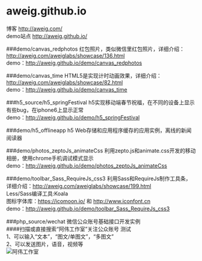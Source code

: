 # aweig.github.io
博客 http://aweig.com/  
demo站点 http://aweig.github.io/

###demo/canvas_redphotos
红包照片，类似微信里红包照片，详细介绍：http://aweig.com/aweiglabs/showcase/136.html  
demo：http://aweig.github.io/demo/canvas_redphotos

###demo/canvas_time
HTML5是实现计时动画效果，详细介绍：http://aweig.com/aweiglabs/showcase/82.html  
demo：http://aweig.github.io/demo/canvas_time

###h5_source/h5_springFestival
h5实现移动端春节祝福，在不同的设备上显示有些bug，在iphone6上显示正常  
demo：http://aweig.github.io/demo/h5_springFestival

###demo/h5_offlineapp
h5 Web存储和应用程序缓存的应用实例，离线的新闻阅读器

###demo/photos_zeptoJs_animateCss
利用zepto.js和animate.css开发的移动相册，使用chrome手机调试模式显示    
demo：http://aweig.github.io/demo/photos_zeptoJs_animateCss

###demo/toolbar_Sass_RequireJs_css3
利用Sass和RequireJs制作工具条，详细介绍：http://aweig.com/aweiglabs/showcase/199.html  
Less/Sass编译工具:Koala  
图标字体库：https://icomoon.io/ 和 http://www.iconfont.cn  
demo：http://aweig.github.io/demo/toolbar_Sass_RequireJs_css3

###php_source/wechat
微信公众账号基础接口开发实例  
####扫描或直接搜索“阿伟工作室”关注公众账号
测试   
1、可以输入“文本”，“图文/单图文”，“多图文”    
2、可以发送图片，语音，视频等  
![阿伟工作室](http://aweig.github.io/php_source/wechat/Awei_Studio.jpg)

